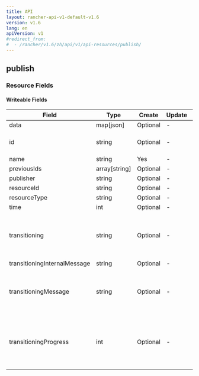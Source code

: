 ```yaml
---
title: API
layout: rancher-api-v1-default-v1.6
version: v1.6
lang: en
apiVersion: v1
#redirect_from:
#  - /rancher/v1.6/zh/api/v1/api-resources/publish/
---
```


## publish



### Resource Fields

#### Writeable Fields

Field | Type | Create | Update | Default | Notes
---|---|---|---|---|---
data | map[json] | Optional | - | - | 
id | string | Optional | - | - | The unique identifier for the publish
name | string | Yes | - | - | 
previousIds | array[string] | Optional | - | - | 
publisher | string | Optional | - | - | 
resourceId | string | Optional | - | - | 
resourceType | string | Optional | - | - | 
time | int | Optional | - | - | 
transitioning | string | Optional | - | - | Whether or not the publish is in a transitioning state
transitioningInternalMessage | string | Optional | - | - | 
transitioningMessage | string | Optional | - | - | The message to show while in a transitioning state
transitioningProgress | int | Optional | - | - | The percentage remaining in the transitioning process of the publish



<br>

